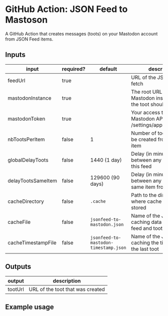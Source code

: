 # GitHub Action: JSON Feed to Mastoson

A GitHub Action that creates messages (toots) on your Mastodon account from JSON Feed items.

## Inputs

| input              | required? | default                               | description                                                                    |
| ------------------ | --------- | ------------------------------------- | ------------------------------------------------------------------------------ |
| feedUrl            | true      |                                       | URL of the JSON Feed to fetch                                                  |
| mastodonInstance   | true      |                                       | The root URL of the Mastodon instance where the toot should be created         |
| mastodonToken      | true      |                                       | Your access token for the Mastodon API, get it from /settings/applications/new |
| nbTootsPerItem     | false     | 1                                     | Number of toots that can be created from the same item                         |
| globalDelayToots   | false     | 1440 (1 day)                          | Delay (in minutes) between any toot from this feed                             |
| delayTootsSameItem | false     | 129600 (90 days)                      | Delay (in minutes) between any toot for the same item from this feed           |
| cacheDirectory     | false     | `.cache`                              | Path to the directory where cache files are stored                             |
| cacheFile          | false     | `jsonfeed-to-mastodon.json`           | Name of the JSON file caching data from the feed and toots                     |
| cacheTimestampFile | false     | `jsonfeed-to-mastodon-timestamp.json` | Name of the JSON file caching the timestamp of the last toot                   |

## Outputs

| output  | description                      |
| ------- | -------------------------------- |
| tootUrl | URL of the toot that was created |

## Example usage

```yaml

```
